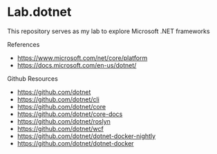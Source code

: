 # Lab.dotnet
This repository serves as my lab to explore Microsoft .NET frameworks

References
* https://www.microsoft.com/net/core/platform
* https://docs.microsoft.com/en-us/dotnet/



Github Resources
* https://github.com/dotnet
* https://github.com/dotnet/cli
* https://github.com/dotnet/core
* https://github.com/dotnet/core-docs
* https://github.com/dotnet/roslyn
* https://github.com/dotnet/wcf
* https://github.com/dotnet/dotnet-docker-nightly
* https://github.com/dotnet/dotnet-docker

